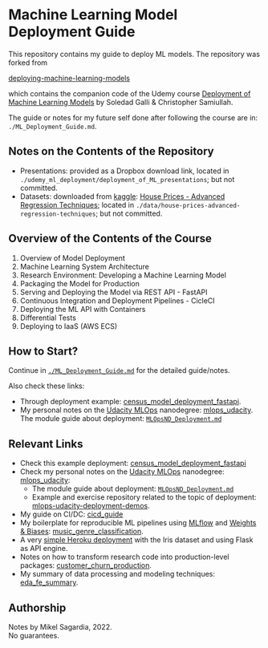 # Machine Learning Model Deployment Guide

This repository contains my guide to deploy ML models. The repository was forked from 

[deploying-machine-learning-models](https://github.com/trainindata/deploying-machine-learning-models)

which contains the companion code of the Udemy course [Deployment of Machine Learning Models](https://www.udemy.com/course/deployment-of-machine-learning-models) by Soledad Galli & Christopher Samiullah.

The guide or notes for my future self done after following the course are in: `./ML_Deployment_Guide.md`.

## Notes on the Contents of the Repository

- Presentations: provided as a Dropbox download link, located in `./udemy_ml_deployment/deployment_of_ML_presentations`; but not committed.
- Datasets: downloaded from [kaggle](www.kaggle.com): [House Prices - Advanced Regression Techniques](https://www.kaggle.com/c/house-prices-advanced-regression-techniques/data); located in `./data/house-prices-advanced-regression-techniques`; but not committed.

## Overview of the Contents of the Course

1. Overview of Model Deployment
2. Machine Learning System Architecture
3. Research Environment: Developing a Machine Learning Model
4. Packaging the Model for Production
5. Serving and Deploying the Model via REST API - FastAPI
6. Continuous Integration and Deployment Pipelines - CicleCI
7. Deploying the ML API with Containers
8. Differential Tests
9. Deploying to IaaS (AWS ECS)

## How to Start?

Continue in [`./ML_Deployment_Guide.md`](ML_Deployment_Guide.md) for the detailed guide/notes.

Also check these links:

- Through deployment example: [census_model_deployment_fastapi](https://github.com/mxagar/census_model_deployment_fastapi).
- My personal notes on the [Udacity MLOps](https://www.udacity.com/course/machine-learning-dev-ops-engineer-nanodegree--nd0821) nanodegree: [mlops_udacity](https://github.com/mxagar/mlops_udacity). The module guide about deployment: [`MLOpsND_Deployment.md`](https://github.com/mxagar/mlops_udacity/blob/main/03_Deployment/MLOpsND_Deployment.md)

## Relevant Links

- Check this example deployment: [census_model_deployment_fastapi](https://github.com/mxagar/census_model_deployment_fastapi)
- Check my personal notes on the [Udacity MLOps](https://www.udacity.com/course/machine-learning-dev-ops-engineer-nanodegree--nd0821) nanodegree: [mlops_udacity](https://github.com/mxagar/mlops_udacity):
  - The module guide about deployment: [`MLOpsND_Deployment.md`](https://github.com/mxagar/mlops_udacity/blob/main/03_Deployment/MLOpsND_Deployment.md)
  - Example and exercise repository related to the topic of deployment: [mlops-udacity-deployment-demos](https://github.com/mxagar/mlops-udacity-deployment-demos).
- My guide on CI/DC: [cicd_guide](https://github.com/mxagar/cicd_guide)
- My boilerplate for reproducible ML pipelines using [MLflow](https://www.mlflow.org/) and [Weights & Biases](https://wandb.ai/site): [music_genre_classification](https://github.com/mxagar/music_genre_classification).
- A very [simple Heroku deployment](https://github.com/mxagar/data_science_python_tools/tree/main/19_NeuralNetworks_Keras/19_11_Keras_Deployment) with the Iris dataset and using Flask as API engine.
- Notes on how to transform research code into production-level packages: [customer_churn_production](https://github.com/mxagar/customer_churn_production).
- My summary of data processing and modeling techniques: [eda_fe_summary](https://github.com/mxagar/eda_fe_summary).

## Authorship

Notes by Mikel Sagardia, 2022.  
No guarantees.